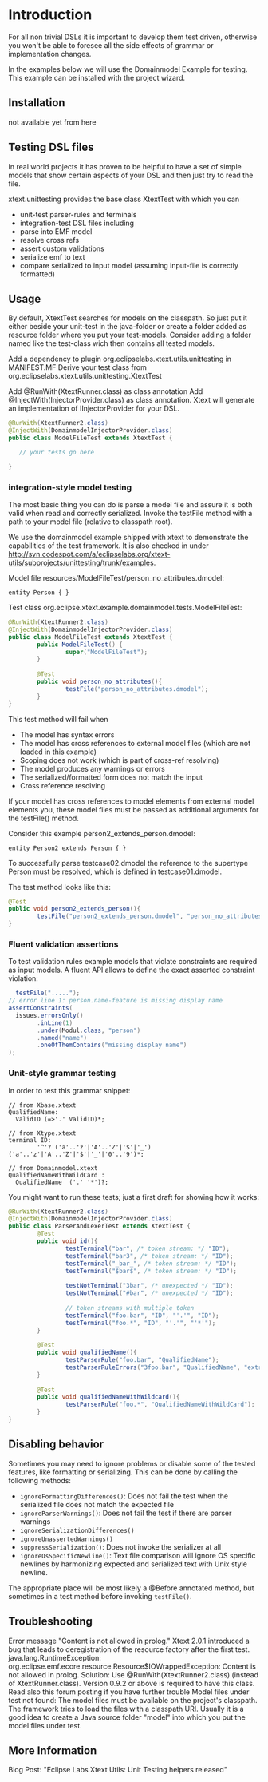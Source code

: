 # Introduction

For all non trivial DSLs it is important to develop them test driven, otherwise you won't be able to foresee all the side effects of grammar or implementation changes.

In the examples below we will use the Domainmodel Example for testing. This example can be installed with the project wizard.

## Installation
not available yet from here

## Testing DSL files

In real world projects it has proven to be helpful to have a set of simple models that show certain aspects of your DSL and then just try to read the file.

xtext.unittesting provides the base class XtextTest with which you can

* unit-test parser-rules and terminals
* integration-test DSL files including
* parse into EMF model
* resolve cross refs
* assert custom validations
* serialize emf to text
* compare serialized to input model (assuming input-file is correctly formatted)

## Usage
By default, XtextTest searches for models on the classpath. So just put it either beside your unit-test in the java-folder or create a folder added as resource folder where you put your test-models. Consider adding a folder named like the test-class wich then contains all tested models.

Add a dependency to plugin org.eclipselabs.xtext.utils.unittesting in MANIFEST.MF
Derive your test class from org.eclipselabs.xtext.utils.unittesting.XtextTest

Add @RunWith(XtextRunner.class) as class annotation
Add @InjectWith(<MyDsl>InjectorProvider.class) as class annotation. Xtext will generate an implementation of IInjectorProvider for your DSL.

```java
@RunWith(XtextRunner2.class)
@InjectWith(DomainmodelInjectorProvider.class)
public class ModelFileTest extends XtextTest {

   // your tests go here

}
```

### integration-style model testing
The most basic thing you can do is parse a model file and assure it is both valid when read and correctly serialized. Invoke the testFile method with a path to your model file (relative to classpath root).

We use the domainmodel example shipped with xtext to demonstrate the capabilities of the test framework. It is also checked in under http://svn.codespot.com/a/eclipselabs.org/xtext-utils/subprojects/unittesting/trunk/examples.

Model file resources/ModelFileTest/person_no_attributes.dmodel:

```
entity Person { }
```

Test class org.eclipse.xtext.example.domainmodel.tests.ModelFileTest:

```java
@RunWith(XtextRunner2.class)
@InjectWith(DomainmodelInjectorProvider.class)
public class ModelFileTest extends XtextTest {
        public ModelFileTest() {
                super("ModelFileTest");
        }
        
        @Test
        public void person_no_attributes(){
                testFile("person_no_attributes.dmodel");
        }
}
```

This test method will fail when

* The model has syntax errors
* The model has cross references to external model files (which are not loaded in this example)
* Scoping does not work (which is part of cross-ref resolving)
* The model produces any warnings or errors
* The serialized/formatted form does not match the input
* Cross reference resolving

If your model has cross references to model elements from external model elements you, these model files must be passed as additional arguments for the testFile() method.

Consider this example person2_extends_person.dmodel:
```
entity Person2 extends Person { }
```

To successfully parse testcase02.dmodel the reference to the supertype Person must be resolved, which is defined in testcase01.dmodel.

The test method looks like this:

```java
@Test
public void person2_extends_person(){
        testFile("person2_extends_person.dmodel", "person_no_attributes.dmodel");
}
```

### Fluent validation assertions
To test validation rules example models that violate constraints are required as input models. A fluent API allows to define the exact asserted constraint violation:

```java
  testFile(".....");
// error line 1: person.name-feature is missing display name
assertConstraints(
  issues.errorsOnly()
        .inLine(1)
        .under(Modul.class, "person")
        .named("name")
        .oneOfThemContains("missing display name")
);
```

### Unit-style grammar testing
In order to test this grammar snippet:
```
// from Xbase.xtext
QualifiedName:
  ValidID (=>'.' ValidID)*;

// from Xtype.xtext
terminal ID:
        '^'? ('a'..'z'|'A'..'Z'|'$'|'_') ('a'..'z'|'A'..'Z'|'$'|'_'|'0'..'9')*;

// from Domainmodel.xtext
QualifiedNameWithWildCard :
  QualifiedName  ('.' '*')?;
```

You might want to run these tests; just a first draft for showing how it works:

```java
@RunWith(XtextRunner2.class)
@InjectWith(DomainmodelInjectorProvider.class)
public class ParserAndLexerTest extends XtextTest {
        @Test
        public void id(){
                testTerminal("bar", /* token stream: */ "ID");
                testTerminal("bar3", /* token stream: */ "ID");
                testTerminal("_bar_", /* token stream: */ "ID");
                testTerminal("$bar$", /* token stream: */ "ID");
                
                testNotTerminal("3bar", /* unexpected */ "ID");
                testNotTerminal("#bar", /* unexpected */ "ID");
                
                // token streams with multiple token
                testTerminal("foo.bar", "ID", "'.'", "ID");
                testTerminal("foo.*", "ID", "'.'", "'*'");
        }
        
        @Test
        public void qualifiedName(){
                testParserRule("foo.bar", "QualifiedName");
                testParserRuleErrors("3foo.bar", "QualifiedName", "extraneous input '3'");
        }
        
        @Test
        public void qualifiedNameWithWildcard(){
                testParserRule("foo.*", "QualifiedNameWithWildCard");
        }
}
```

## Disabling behavior
Sometimes you may need to ignore problems or disable some of the tested features, like formatting or serializing. This can be done by calling the following methods:

  * `ignoreFormattingDifferences()`: Does not fail the test when the serialized file does not match the expected file
  * `ignoreParserWarnings()`: Does not fail the test if there are parser warnings
  * `ignoreSerializationDifferences()`
  * `ignoreUnassertedWarnings()`
  * `suppressSerialization()`: Does not invoke the serializer at all
  * `ignoreOsSpecificNewline()`: Text file comparison will ignore OS specific newlines by harmonizing expected and serialized text with Unix style newline.

The appropriate place will be most likely a @Before annotated method, but sometimes in a test method before invoking `testFile()`.

## Troubleshooting
Error message "Content is not allowed in prolog."
Xtext 2.0.1 introduced a bug that leads to deregistration of the resource factory after the first test.
java.lang.RuntimeException: org.eclipse.emf.ecore.resource.Resource$IOWrappedException: Content is not allowed in prolog.
Solution: Use @RunWith(XtextRunner2.class) (instead of XtextRunner.class). Version 0.9.2 or above is required to have this class. Read also this forum posting if you have further trouble
Model files under test not found:
The model files must be available on the project's classpath. The framework tries to load the files with a classpath URI. Usually it is a good idea to create a Java source folder "model" into which you put the model files under test.

## More Information

Blog Post: "Eclipse Labs Xtext Utils: Unit Testing helpers released"

